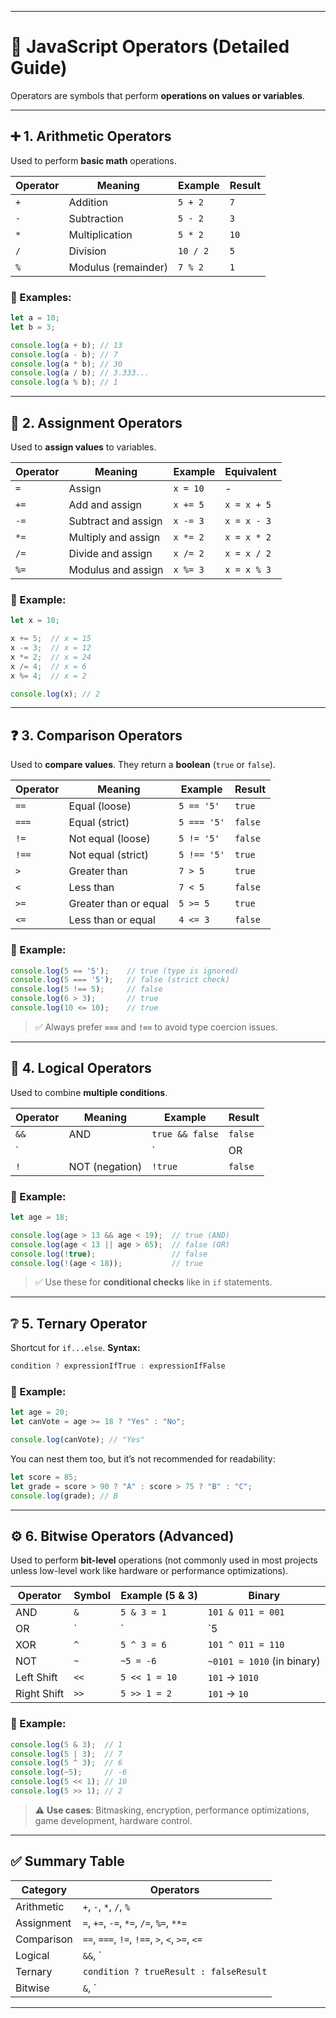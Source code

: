 
---

# 🔁 JavaScript Operators (Detailed Guide)

Operators are symbols that perform **operations on values or variables**.

---

## ➕ 1. **Arithmetic Operators**

Used to perform **basic math** operations.

| Operator | Meaning             | Example  | Result |
| -------- | ------------------- | -------- | ------ |
| `+`      | Addition            | `5 + 2`  | `7`    |
| `-`      | Subtraction         | `5 - 2`  | `3`    |
| `*`      | Multiplication      | `5 * 2`  | `10`   |
| `/`      | Division            | `10 / 2` | `5`    |
| `%`      | Modulus (remainder) | `7 % 2`  | `1`    |

### 🧪 Examples:

```js
let a = 10;
let b = 3;

console.log(a + b); // 13
console.log(a - b); // 7
console.log(a * b); // 30
console.log(a / b); // 3.333...
console.log(a % b); // 1
```

---

## 📝 2. **Assignment Operators**

Used to **assign values** to variables.

| Operator | Meaning             | Example  | Equivalent  |
| -------- | ------------------- | -------- | ----------- |
| `=`      | Assign              | `x = 10` | -           |
| `+=`     | Add and assign      | `x += 5` | `x = x + 5` |
| `-=`     | Subtract and assign | `x -= 3` | `x = x - 3` |
| `*=`     | Multiply and assign | `x *= 2` | `x = x * 2` |
| `/=`     | Divide and assign   | `x /= 2` | `x = x / 2` |
| `%=`     | Modulus and assign  | `x %= 3` | `x = x % 3` |

### 🧪 Example:

```js
let x = 10;

x += 5;  // x = 15
x -= 3;  // x = 12
x *= 2;  // x = 24
x /= 4;  // x = 6
x %= 4;  // x = 2

console.log(x); // 2
```

---

## ❓ 3. **Comparison Operators**

Used to **compare values**. They return a **boolean** (`true` or `false`).

| Operator | Meaning               | Example     | Result  |
| -------- | --------------------- | ----------- | ------- |
| `==`     | Equal (loose)         | `5 == '5'`  | `true`  |
| `===`    | Equal (strict)        | `5 === '5'` | `false` |
| `!=`     | Not equal (loose)     | `5 != '5'`  | `false` |
| `!==`    | Not equal (strict)    | `5 !== '5'` | `true`  |
| `>`      | Greater than          | `7 > 5`     | `true`  |
| `<`      | Less than             | `7 < 5`     | `false` |
| `>=`     | Greater than or equal | `5 >= 5`    | `true`  |
| `<=`     | Less than or equal    | `4 <= 3`    | `false` |

### 🧪 Example:

```js
console.log(5 == '5');    // true (type is ignored)
console.log(5 === '5');   // false (strict check)
console.log(5 !== 5);     // false
console.log(6 > 3);       // true
console.log(10 <= 10);    // true
```

> ✅ Always prefer **`===`** and **`!==`** to avoid type coercion issues.

---

## 🧠 4. **Logical Operators**

Used to combine **multiple conditions**.

| Operator | Meaning        | Example         | Result  |   
| -------- | -------------- | --------------- | ------- | 
| `&&`     | AND            | `true && false` | `false` | 
| ` || ` | OR              | `true || false` | `true` |
| `!`      | NOT (negation) | `!true`         | `false` |   

### 🧪 Example:

```js
let age = 18;

console.log(age > 13 && age < 19);  // true (AND)
console.log(age < 13 || age > 65);  // false (OR)
console.log(!true);                 // false
console.log(!(age < 18));           // true
```

> ✅ Use these for **conditional checks** like in `if` statements.

---

## ❔ 5. **Ternary Operator**

Shortcut for `if...else`.
**Syntax:**

```js
condition ? expressionIfTrue : expressionIfFalse
```

### 🧪 Example:

```js
let age = 20;
let canVote = age >= 18 ? "Yes" : "No";

console.log(canVote); // "Yes"
```

You can nest them too, but it’s not recommended for readability:

```js
let score = 85;
let grade = score > 90 ? "A" : score > 75 ? "B" : "C";
console.log(grade); // B
```

---

## ⚙️ 6. **Bitwise Operators** (Advanced)

Used to perform **bit-level** operations (not commonly used in most projects unless low-level work like hardware or performance optimizations).

| Operator    | Symbol | Example (5 & 3) | Binary                     |
| ----------- | ------ | --------------- | -------------------------- |
| AND         | `&`    | `5 & 3 = 1`     | `101 & 011 = 001`          |
| OR          | `|`    | `5  | 3 = 7`    | `101 | 011 = 111`          |
| XOR         | `^`    | `5 ^ 3 = 6`     | `101 ^ 011 = 110`          |
| NOT         | `~`    | `~5 = -6`       | `~0101 = 1010` (in binary) |
| Left Shift  | `<<`   | `5 << 1 = 10`   | `101` → `1010`             |
| Right Shift | `>>`   | `5 >> 1 = 2`    | `101` → `10`               |

### 🧪 Example:

```js
console.log(5 & 3);  // 1
console.log(5 | 3);  // 7
console.log(5 ^ 3);  // 6
console.log(~5);     // -6
console.log(5 << 1); // 10
console.log(5 >> 1); // 2
```

> ⚠️ **Use cases**: Bitmasking, encryption, performance optimizations, game development, hardware control.

---

## ✅ Summary Table

| Category   | Operators                                      | 
| ---------- | ---------------------------------------------- | 
| Arithmetic | `+`, `-`, `*`, `/`, `%`                        | 
| Assignment | `=`, `+=`, `-=`, `*=`, `/=`, `%=`, `**=`       | 
| Comparison | `==`, `===`, `!=`, `!==`, `>`, `<`, `>=`, `<=` | 
| Logical    | `&&`, ` || `, `!` |
| Ternary    | `condition ? trueResult : falseResult`         | 
| Bitwise    | `&`, `| `, `^`, `\~`, `<<`, `>>\`              | 

---

